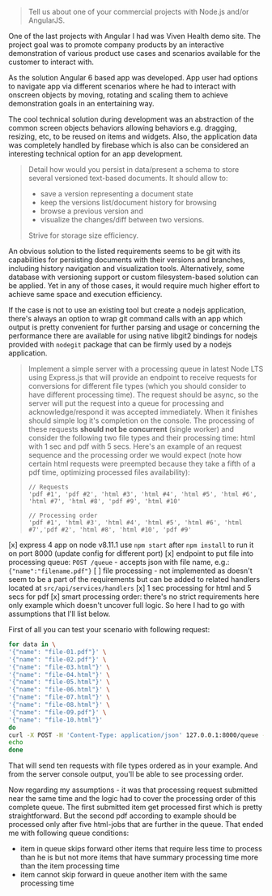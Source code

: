 > Tell us about one of your commercial projects with Node.js and/or AngularJS.

One of the last projects with Angular I had was Viven Health demo site. The project goal was to promote company products by an interactive demonstration of various product use cases and scenarios available for the customer to interact with.

As the solution Angular 6 based app was developed. App user had options to navigate app via different scenarios where he had to interact with onscreen objects by moving, rotating and scaling them to achieve demonstration goals in an entertaining way.

The cool technical solution during development was an abstraction of the common screen objects behaviors allowing behaviors e.g. dragging, resizing, etc, to be reused on items and widgets.
Also, the application data was completely handled by firebase which is also can be considered an interesting technical option for an app development.


> Detail how would you persist in data/present a schema to store several versioned text-based documents. It should allow to:
> - save a version representing a document state
> - keep the versions list/document history for browsing
> - browse a previous version and
> - visualize the changes/diff between two versions.
>
> Strive for storage size efficiency.

An obvious solution to the listed requirements seems to be git with its capabilities for persisting documents with their versions and branches, including history navigation and visualization tools. Alternatively, some database with versioning support or custom filesystem-based solution can be applied. Yet in any of those cases, it would require much higher effort to achieve same space and execution efficiency.

If the case is not to use an existing tool but create a nodejs application, there's always an option to wrap git command calls with an app which output is pretty convenient for further parsing and usage or concerning the performance there are available for using native libgit2 bindings for nodejs provided with `nodegit` package that can be firmly used by a nodejs application.


> Implement a simple server with a processing queue in latest Node LTS using Express.js that will provide an endpoint to receive requests for conversions for different file types (which you should consider to have different processing time). The request should be async, so the server will put the request into a queue for processing and acknowledge/respond it was accepted immediately. When it finishes should simple log it's completion on the console. The processing of these requests **should not be concurrent** (single worker) and consider the following two file types and their processing time: html with 1 sec and  pdf with 5 secs. Here's an example of an request sequence and the processing order we would expect (note how certain html requests were preempted because they take a fifth of a pdf time, optimizing processed files availability):
>
> ```
> // Requests
> 'pdf #1', 'pdf #2', 'html #3', 'html #4', 'html #5', 'html #6', 'html #7', 'html #8', 'pdf #9', 'html #10'
>
> // Processing order
> 'pdf #1', 'html #3', 'html #4', 'html #5', 'html #6', 'html #7','pdf #2', 'html #8', 'html #10', 'pdf #9'
> ```

[x] express 4 app on node v8.11.1 use `npm start` after `npm install` to run it on port 8000 (update config for different port)
[x] endpoint to put file into processing queue: `POST /queue` - accepts json with file name, e.g.: `{"name":"filename.pdf"}`
[ ] file processing - not implemented as doesn't seem to be a part of the requirements but can be added to related handlers located at `src/api/services/handlers`
[x] 1 sec processing for html and 5 secs for pdf
[x] smart processing order: there's no strict requirements here only example which doesn't uncover full logic. So here I had to go with assumptions that I'll list below.

First of all you can test your scenario with following request:
```sh
for data in \
'{"name": "file-01.pdf"}' \
'{"name": "file-02.pdf"}' \
'{"name": "file-03.html"}' \
'{"name": "file-04.html"}' \
'{"name": "file-05.html"}' \
'{"name": "file-06.html"}' \
'{"name": "file-07.html"}' \
'{"name": "file-08.html"}' \
'{"name": "file-09.pdf"}' \
'{"name": "file-10.html"}'
do
curl -X POST -H 'Content-Type: application/json' 127.0.0.1:8000/queue -d "$data"
echo
done
```

That will send ten requests with file types ordered as in your example. And from the server console output, you'll be able to see processing order.

Now regarding my assumptions - it was that processing request submitted near the same time and the logic had to cover the processing order of this complete queue.
The first submitted item get processed first which is pretty straightforward. But the second pdf according to example should be processed only after five html-jobs that are further in the queue. That ended me with following queue conditions:
* item in queue skips forward other items that require less time to process than he is but not more items that have summary processing time more than the item processing time
* item cannot skip forward in queue another item with the same processing time
